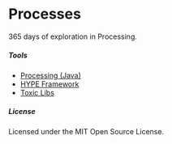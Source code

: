 # Processes
365 days of exploration in Processing.


##### Tools
- [Processing (Java)](https://processing.org/)
- [HYPE Framework](http://www.hypeframework.org/)
- [Toxic Libs](http://toxiclibs.org/)

##### License
Licensed under the MIT Open Source License.
